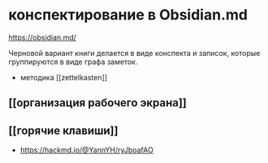 # конспектирование в Obsidian.md

https://obsidian.md/

Черновой вариант книги делается в виде конспекта и записок, которые группируются в виде графа заметок.

- методика [[zettelkasten]]

## [[организация рабочего экрана]]
## [[горячие клавиши]]

- https://hackmd.io/@YannYH/ryJboafAO
